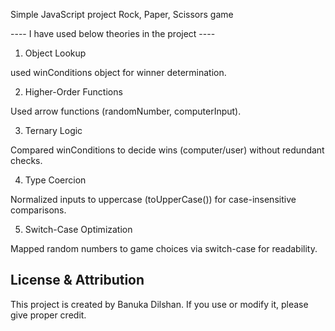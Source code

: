 
Simple JavaScript project Rock, Paper, Scissors game

---- I have used below theories in the project ----

1. Object Lookup

used winConditions object for winner determination.

2. Higher-Order Functions

Used arrow functions (randomNumber, computerInput).

3. Ternary Logic

Compared winConditions to decide wins (computer/user) without redundant checks.

4. Type Coercion

Normalized inputs to uppercase (toUpperCase()) for case-insensitive comparisons.

5. Switch-Case Optimization

Mapped random numbers to game choices via switch-case for readability.


## License & Attribution
This project is created by Banuka Dilshan. If you use or modify it, please give proper credit.
